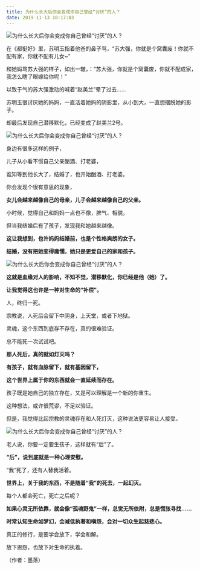 ```yaml
---
title: 为什么长大后你会变成你自己曾经“讨厌”的人？
date: 2019-11-13 18:17:03
---
```

![为什么长大后你会变成你自己曾经“讨厌”的人？](http://p1.pstatp.com/large/pgc-image/58f4afb867fd4c7287d358da3bb5591d)
 


 在《都挺好》里，苏明玉指着他爸的鼻子骂，“苏大强，你就是个窝囊废！你就不配有家，你就不配有儿女~”

 和她妈骂苏大强的样子，如出一辙，：“苏大强，你就是个窝囊废，你就不配成家，我怎么瞎了眼嫁给你呢！”

 以致于气的苏大强激动的喊着“赵美兰”晕了过去……

 苏明玉很讨厌她的妈妈，一直活着她妈的阴影里，从小到大，一直想摆脱她的影子。

 却最后发现自己潜移默化，已经变成了赵美兰2号。

![为什么长大后你会变成你自己曾经“讨厌”的人？](http://p3.pstatp.com/large/pgc-image/6ce55dd6d4c54bf78909dc89de1f24ab)
 


 身边有很多这样的例子，

 儿子从小看不惯自己父亲酗酒、打老婆，

 谁知等到他长大了，结婚了，也开始酗酒、打老婆。

 你会发现个很有意思的现象，

 **女儿会越来越像自己的母亲，儿子会越来越像自己的父亲。**

 小时候，觉得自己和妈妈一点也不像，脾气、相貌。

 但当我结婚后有了孩子，发现我和她越来越像。

 **这让我想到，也许妈妈结婚前，也是个性格爽朗的女子。**

 **结婚，没有把她变得庸懦，她只是更爱自己的家和孩子。**

![为什么长大后你会变成你自己曾经“讨厌”的人？](http://p1.pstatp.com/large/pgc-image/9db7bd0eb6994ab8b41c14cbd957c91d)
 


 **这就是血缘对人的影响，不知不觉，潜移默化，你已经是他（她）了。**

 **让我觉得这也许是一种对生命的“补偿”。**

 人，终归一死。

 宗教说，人死后会留下中阴身，上天堂，或者下地狱。

 灵魂，这个东西到底存不存在，真的很难验证。

 总不能死一次试试吧。

 **那人死后，真的就如灯灭吗？**

 **有孩子，就有血脉留下，就有基因留下，**

 **这个世界上属于你的东西就会一直延续而存在。**

 孩子既是她自己的独立存在，又是可以理解是一个新的你重生。

 这种想法，或许很荒谬，不足以验证。

 但是，我觉得比起宗教的灵魂存在和人死灯灭，这种说法更容易让人接受。

![为什么长大后你会变成你自己曾经“讨厌”的人？](http://p1.pstatp.com/large/pgc-image/666f3b5cd87c4a299d58405ed13c80cf)
 


 老人说，你要一定要生孩子，这样就有“后”了。

 **“后”，说到底就是一种心理安慰。**

 “我”死了，还有人替我活着。

 **世界上，关于我的东西，不是随着“我”的死去，一起幻灭。**

 每个人都会死亡，死亡之后呢？

 **如果心灵无所依靠，就会像“孤魂野鬼”一样，总觉无所依附，总是慌张寻找......**

 **时常认知生命如梦幻，会减低执著和嗔怨，会对一切众生起慈悲心。**

 真正的修行，是要学会放下，学会和解。

 放下恩怨，也放下对生命的执着。

 （作者：墨落）
